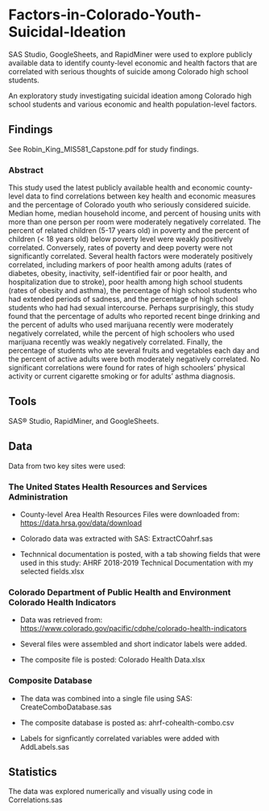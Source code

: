 # Factors-in-Colorado-Youth-Suicidal-Ideation
SAS Studio, GoogleSheets, and RapidMiner were used to explore publicly available data to identify county-level economic and health factors that are correlated with serious thoughts of suicide among Colorado high school students.  

An exploratory study investigating suicidal ideation among Colorado high school students and various economic and health population-level factors.


## Findings 

See Robin_King_MIS581_Capstone.pdf for study findings.

### Abstract

This study used the latest publicly available health and economic county-level data to find correlations between key health and economic measures and the percentage of Colorado youth who seriously considered suicide. Median home, median household income, and percent of housing units with more than one person per room were moderately negatively correlated. The percent of related children (5-17 years old) in poverty and the percent of children (< 18 years old) below poverty level were weakly positively correlated. Conversely, rates of poverty and deep poverty were not significantly correlated. Several health factors were moderately positively correlated, including markers of poor health among adults (rates of diabetes, obesity, inactivity, self-identified fair or poor health, and hospitalization due to stroke), poor health among high school students (rates of obesity and asthma), the percentage of high school students who had extended periods of sadness, and the percentage of high school students who had had sexual intercourse. Perhaps surprisingly, this study found that the percentage of adults who reported recent binge drinking and the percent of adults who used marijuana recently were moderately negatively correlated, while the percent of high schoolers who used marijuana recently was weakly negatively correlated. Finally, the percentage of students who ate several fruits and vegetables each day and the percent of active adults were both moderately negatively correlated. No significant correlations were found for rates of high schoolers’ physical activity or current cigarette smoking or for adults’ asthma diagnosis.

## Tools

SAS&reg; Studio, RapidMiner, and GoogleSheets.

## Data

Data from two key sites were used:

### The United States Health Resources and Services Administration

- County-level Area Health Resources Files were downloaded from: https://data.hrsa.gov/data/download

- Colorado data was extracted with SAS: ExtractCOahrf.sas

- Technnical documentation is posted, with a tab showing fields that were used in this study: AHRF 2018-2019 Technical Documentation with my selected fields.xlsx

### Colorado Department of Public Health and Environment Colorado Health Indicators

- Data was retrieved from: https://www.colorado.gov/pacific/cdphe/colorado-health-indicators

-  Several files were assembled and short indicator labels were added.

- The composite file is posted: Colorado Health Data.xlsx

### Composite Database

- The data was combined into a single file using SAS: CreateComboDatabase.sas

- The composite database is posted as: ahrf-cohealth-combo.csv

- Labels for signficantly correlated variables were added with AddLabels.sas

## Statistics

The data was explored numerically and visually using code in Correlations.sas

